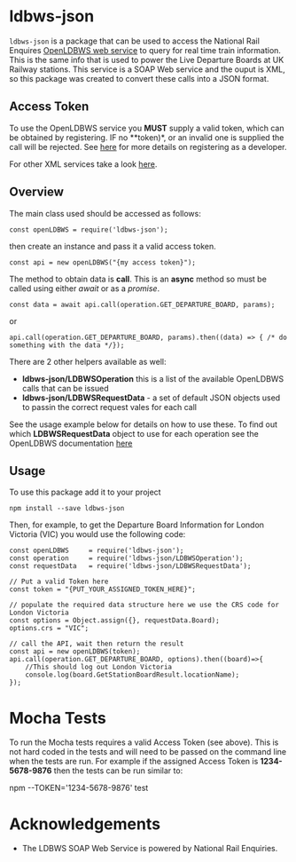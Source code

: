 # ldbws-json
`ldbws-json` is a package that can be used to access the National Rail Enquires [OpenLDBWS web service](https://lite.realtime.nationalrail.co.uk/OpenLDBWS/) to query for real time train information. This is the same info that is used to power the Live Departure Boards at UK Railway stations. This service is a SOAP Web service and the ouput is XML, so this package was created to convert these calls into a JSON format.

## Access Token
To use the OpenLDBWS service you **MUST** supply a valid token, which can be obtained by registering. IF no **token)*, or an invalid one is supplied the call will be rejected. See [here](http://www.nationalrail.co.uk/100296.aspx) for more details on registering as a developer.

For other XML services take a look [here](http://www.nationalrail.co.uk/100298.aspx).


## Overview
The main class used should be accessed as follows:

    const openLDBWS = require('ldbws-json');

then create an instance and pass it a valid access token.

    const api = new openLDBWS("{my access token}");


The method to obtain data is **call**. This is an **async** method so must be called using either *await* or as a *promise*.

    const data = await api.call(operation.GET_DEPARTURE_BOARD, params);

or

    api.call(operation.GET_DEPARTURE_BOARD, params).then((data) => { /* do something with the data */});

There are 2 other helpers available as well:

- **ldbws-json/LDBWSOperation** this is a list of the available OpenLDBWS calls that can be issued
- **ldbws-json/LDBWSRequestData** - a set of default JSON objects used to passin the correct request vales for each call 

See the usage example below for details on how to use these. To find out which **LDBWSRequestData** object to use for each operation see the OpenLDBWS documentation [here](https://lite.realtime.nationalrail.co.uk/OpenLDBWS/)

## Usage
To use this package add it to your project

    npm install --save ldbws-json

Then, for example, to get the Departure Board  Information for London Victoria (VIC) you would use the following code:

```
const openLDBWS     = require('ldbws-json');
const operation     = require('ldbws-json/LDBWSOperation');
const requestData   = require('ldbws-json/LDBWSRequestData');

// Put a valid Token here
const token = "{PUT_YOUR_ASSIGNED_TOKEN_HERE}";

// populate the required data structure here we use the CRS code for London Victoria
const options = Object.assign({}, requestData.Board);
options.crs = "VIC";

// call the API, wait then return the result
const api = new openLDBWS(token);
api.call(operation.GET_DEPARTURE_BOARD, options).then((board)=>{
    //This should log out London Victoria
    console.log(board.GetStationBoardResult.locationName);
});

```



# Mocha Tests
To run the Mocha tests requires a valid Access Token (see above). This is not hard coded in the tests and will need to be passed on the command line when the tests are run. For example if the assigned Access Token is **1234-5678-9876** then the tests can be run similar to:

   npm --TOKEN='1234-5678-9876' test


# Acknowledgements
- The LDBWS SOAP Web Service is powered by National Rail Enquiries.